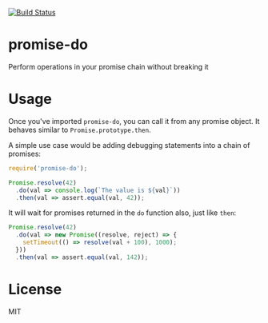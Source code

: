 [![Build Status](https://travis-ci.org/delta62/promise-do.svg?branch=master)](https://travis-ci.org/delta62/promise-do)
# promise-do

Perform operations in your promise chain without breaking it

# Usage

Once you've imported `promise-do`, you can call it from any promise object. It
behaves similar to `Promise.prototype.then`.

A simple use case would be adding debugging statements into a chain of
promises:

``` js
require('promise-do');

Promise.resolve(42)
  .do(val => console.log(`The value is ${val}`))
  .then(val => assert.equal(val, 42));
```

It will wait for promises returned in the `do` function also, just like `then`:

``` js
Promise.resolve(42)
  .do(val => new Promise((resolve, reject) => {
    setTimeout(() => resolve(val + 100), 1000);
  }))
  .then(val => assert.equal(val, 142));
```

# License

MIT

